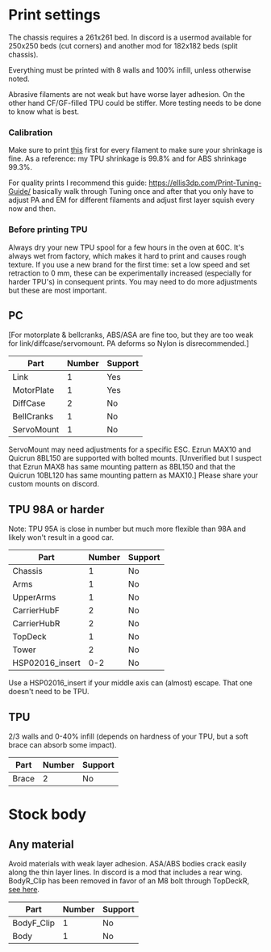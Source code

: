 # Print settings

The chassis requires a 261x261 bed. In discord is a usermod available for 250x250 beds (cut corners) and another mod for 182x182 beds (split chassis).

Everything must be printed with 8 walls and 100% infill, unless otherwise noted.

Abrasive filaments are not weak but have worse layer adhesion. On the other hand CF/GF-filled TPU could be stiffer. More testing needs to be done to know what is best.

### Calibration

Make sure to print [this](/Calibration.stl) first for every filament to make sure your shrinkage is fine. As a reference: my TPU shrinkage is 99.8% and for ABS shrinkage 99.3%.

For quality prints I recommend this guide: https://ellis3dp.com/Print-Tuning-Guide/ basically walk through Tuning once and after that you only have to adjust PA and EM for different filaments and adjust first layer squish every now and then.

### Before printing TPU

Always dry your new TPU spool for a few hours in the oven at 60C. It's always wet from factory, which makes it hard to print and causes rough texture. If you use a new brand for the first time: set a low speed and set retraction to 0 mm, these can be experimentally increased (especially for harder TPU's) in consequent prints. You may need to do more adjustments but these are most important.


## PC

[For motorplate & bellcranks, ABS/ASA are fine too, but they are too weak for link/diffcase/servomount. PA deforms so Nylon is disrecommended.]

Part | Number | Support
--- | --- | ---
Link | 1 | Yes
MotorPlate | 1 | Yes
DiffCase | 2 | No
BellCranks | 1 | No
ServoMount | 1 | No

ServoMount may need adjustments for a specific ESC. Ezrun MAX10 and Quicrun 8BL150 are supported with bolted mounts. [Unverified but I suspect that Ezrun MAX8 has same mounting pattern as 8BL150 and that the Quicrun 10BL120 has same mounting pattern as MAX10.] Please share your custom mounts on discord.


## TPU 98A or harder

Note: TPU 95A is close in number but much more flexible than 98A and likely won't result in a good car.

Part | Number | Support
--- | --- | ---
Chassis | 1 | No
Arms | 1 | No
UpperArms | 1 | No
CarrierHubF | 2 | No
CarrierHubR | 2 | No
TopDeck | 1 | No
Tower | 2 | No
HSP02016_insert | 0-2 | No

Use a HSP02016_insert if your middle axis can (almost) escape. That one doesn't need to be TPU.


## TPU

2/3 walls and 0-40% infill (depends on hardness of your TPU, but a soft brace can absorb some impact).

Part | Number | Support
--- | --- | ---
Brace | 2 | No




# Stock body

## Any material

Avoid materials with weak layer adhesion. ASA/ABS bodies crack easily along the thin layer lines. In discord is a mod that includes a rear wing. BodyR_Clip has been removed in favor of an M8 bolt through TopDeckR, [see here](Assembly.md).

Part | Number | Support
--- | --- | ---
BodyF_Clip | 1 | No
Body | 1 | No
